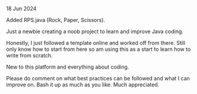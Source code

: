 18 Jun 2024

Added RPS.java (Rock, Paper, Scissors).

Just a newbie creating a noob project to learn and improve Java coding.

Honestly, I just followed a template online and worked off from there. Still only know how to start from here so am using this as a start to learn how to write from scratch. 

New to this platform and everything about coding. 

Please do comment on what best practices can be followed and what I can improve on. Bash it up as much as you like. Much appreciated. 
